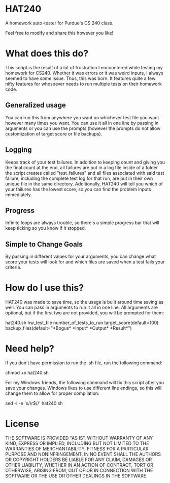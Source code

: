 # HAT240
A homework auto-tester for Purdue's CS 240 class.

Feel free to modify and share this however you like!

# What does this do?

This script is the result of a lot of frustration I encountered while testing my homework for CS240. Whether it was errors or it was weird inputs, I always seemed to have *some* issue. Thus, this was born. It features quite a few nifty features for whosoever needs to run multiple tests on their homework code.

## Generalized usage
You can run this from anywhere you want on whichever test file you want however many times you want. You can use it all in one line by passing in arguments or you can use the prompts (however the prompts do not allow customization of target score or file backups).

## Logging
Keeps track of your test failures. In addition to keeping count and giving you the final count at the end, all failures are put in a log file inside of a folder the script creates called "test_failures" and all files associated with said test failure, including the complete test log for that run, are put in their own unique file in the same directory. Additionally, HAT240 will tell you which of your failures has the lowest score, so you can find the problem inputs immediately.

## Progress
Infinite loops are always trouble, so there's a simple progress bar that will keep ticking so you know if it stopped.

## Simple to Change Goals
By passing in different values for your arguments, you can change what score your tests will look for and which files are saved when a test fails your criteria.

# How do I use this?

HAT240 was made to save time, so the usage is built around time saving as well. You can pass in arguments to run it all in one line. All arguments are optional, but if the first two are not provided, you will be prompted for them:

hat240.sh hw_test_file number_of_tests_to_run target_score(default=100) backup_files(default="\*Bogus\* \*Input\* \*Output\* \*Result\*")

# Need help?
If you don't have permission to run the .sh file, run the following command:

chmod +x hat240.sh

For my Windows friends, the following command will fix this script after you save your changes. Windows likes to use different line endings, so this will change them to allow for proper compilation:

sed -i -e 's/\r$//' hat240.sh

# License

THE SOFTWARE IS PROVIDED "AS IS", WITHOUT WARRANTY OF ANY KIND, EXPRESS OR IMPLIED, INCLUDING BUT NOT LIMITED TO THE WARRANTIES OF MERCHANTABILITY, FITNESS FOR A PARTICULAR PURPOSE AND NONINFRINGEMENT. IN NO EVENT SHALL THE AUTHORS OR COPYRIGHT HOLDERS BE LIABLE FOR ANY CLAIM, DAMAGES OR OTHER LIABILITY, WHETHER IN AN ACTION OF CONTRACT, TORT OR OTHERWISE, ARISING FROM, OUT OF OR IN CONNECTION WITH THE SOFTWARE OR THE USE OR OTHER DEALINGS IN THE SOFTWARE.
